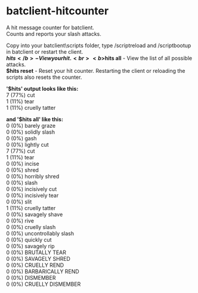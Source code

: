 # batclient-hitcounter
A hit message counter for batclient.<br>
Counts and reports your slash attacks.<br>

Copy into your batclient\scripts folder, type /scriptreload and /scriptbootup in batclient or restart the client.<br>
<b>$hits</b> - View your hit.<br>
<b>$hits all</b> - View the list of all possible attacks.<br>
<b>$hits reset</b> - Reset your hit counter. Restarting the client or reloading the scripts also resets the counter.<br>


<b>'$hits' output looks like this:</b><br>
7 (77%) cut<br>
1 (11%) tear<br>
1 (11%) cruelly tatter<br>


<b>and '$hits all' like this:</b><br>
0 (0%) barely graze<br>
0 (0%) solidly slash<br>
0 (0%) gash<br>
0 (0%) lightly cut<br>
7 (77%) cut<br>
1 (11%) tear<br>
0 (0%) incise<br>
0 (0%) shred<br>
0 (0%) horribly shred<br>
0 (0%) slash<br>
0 (0%) incisively cut<br>
0 (0%) incisively tear<br>
0 (0%) slit<br>
1 (11%) cruelly tatter<br>
0 (0%) savagely shave<br>
0 (0%) rive<br>
0 (0%) cruelly slash<br>
0 (0%) uncontrollably slash<br>
0 (0%) quickly cut<br>
0 (0%) savagely rip<br>
0 (0%) BRUTALLY TEAR<br>
0 (0%) SAVAGELY SHRED<br>
0 (0%) CRUELLY REND<br>
0 (0%) BARBARICALLY REND<br>
0 (0%) DISMEMBER<br>
0 (0%) CRUELLY DISMEMBER<br>